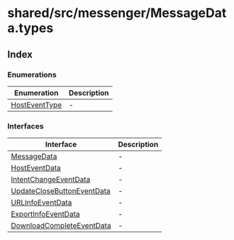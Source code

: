 # shared/src/messenger/MessageData.types

## Index

### Enumerations

| Enumeration                                      | Description |
| ------------------------------------------------ | ----------- |
| [HostEventType](enumerations/host-event-type/index.md) | -           |

### Interfaces

| Interface                                                                  | Description |
| -------------------------------------------------------------------------- | ----------- |
| [MessageData](interfaces/message-data/index.md)                                  | -           |
| [HostEventData](interfaces/host-event-data/index.md)                             | -           |
| [IntentChangeEventData](interfaces/intent-change-event-data/index.md)            | -           |
| [UpdateCloseButtonEventData](interfaces/update-close-button-event-data/index.md) | -           |
| [URLInfoEventData](interfaces/url-info-event-data/index.md)                      | -           |
| [ExportInfoEventData](interfaces/export-info-event-data/index.md)                | -           |
| [DownloadCompleteEventData](interfaces/download-complete-event-data/index.md)     | -           |
